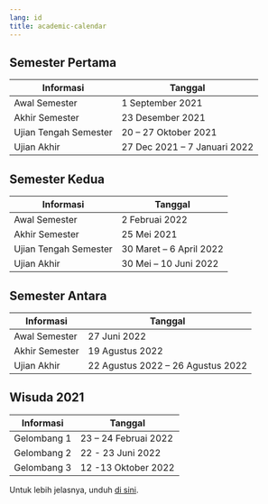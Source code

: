 ```yaml
---
lang: id
title: academic-calendar
---
```


## Semester Pertama
| Informasi | Tanggal |
| ----------- | ----- |
|Awal Semester|1 September 2021|
|Akhir Semester|23 Desember 2021|
|Ujian Tengah Semester|20 – 27 Oktober 2021|
|Ujian Akhir|27 Dec 2021 – 7 Januari 2022|

## Semester Kedua
| Informasi | Tanggal |
| ----------- | ----- |
|Awal Semester|2 Februai 2022|
|Akhir Semester|25 Mei 2021|
|Ujian Tengah Semester|30 Maret – 6 April 2022|
|Ujian Akhir|30 Mei – 10 Juni 2022|

## Semester Antara
| Informasi | Tanggal |
| ----------- | ----- |
|Awal Semester|27 Juni 2022|
|Akhir Semester|19 Agustus 2022|
|Ujian Akhir|22 Agustus 2022 – 26 Agustus 2022|

## Wisuda 2021
| Informasi | Tanggal |
| ----------- | ----- |
|Gelombang 1|23 – 24 Februai 2022|
|Gelombang 2|22 - 23 Juni 2022|
|Gelombang 3|12 -13 Oktober 2022|

Untuk lebih jelasnya, unduh [di sini](/calendar.pdf).